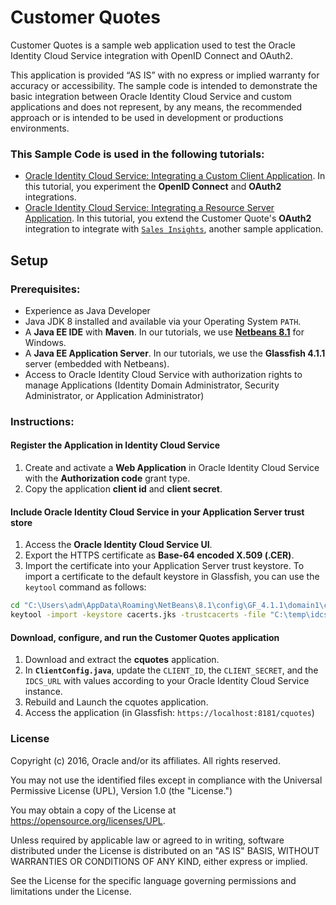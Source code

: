 # Customer Quotes

Customer Quotes is a sample web application used to test the Oracle Identity Cloud Service integration with OpenID Connect and OAuth2.

This application is provided “AS IS” with no express or implied warranty for accuracy or accessibility. The sample code is intended to demonstrate the basic integration between Oracle Identity Cloud Service and custom applications and does not represent, by any means, the recommended approach or is intended to be used in development or productions environments.

### This Sample Code is used in the following tutorials:
- [Oracle Identity Cloud Service: Integrating a Custom Client Application](http://apexapps.oracle.com/pls/apex/f?p=44785:112:0::::P112_CONTENT_ID:13427). In this tutorial, you experiment the **OpenID Connect** and **OAuth2** integrations.
- [Oracle Identity Cloud Service: Integrating a Resource Server Application](http://apexapps.oracle.com/pls/apex/f?p=44785:112:0::::P112_CONTENT_ID:13428). In this tutorial, you extend the Customer Quote's **OAuth2** integration to integrate with [`Sales Insights`](../salesinsight), another sample application.

## <a name="setup"></a> Setup
### Prerequisites:
- Experience as Java Developer
- Java JDK 8 installed and available via your Operating System ``PATH``.
- A **Java EE IDE** with **Maven**. In our tutorials, we use **[Netbeans 8.1](https://netbeans.org/downloads/)** for Windows.
- A **Java EE Application Server**. In our tutorials, we use the **Glassfish 4.1.1** server (embedded with Netbeans).
- Access to Oracle Identity Cloud Service with authorization rights to manage Applications (Identity Domain Administrator, Security Administrator, or Application Administrator)

### Instructions:

#### Register the Application in Identity Cloud Service
 1. Create and activate a **Web Application** in Oracle Identity Cloud Service with the **Authorization code** grant type.
 2. Copy the application **client id** and **client secret**.

#### Include Oracle Identity Cloud Service in your Application Server trust store
 1. Access the **Oracle Identity Cloud Service UI**.
 2. Export the HTTPS certificate as **Base-64 encoded X.509 (.CER)**.
 3. Import the certificate into your Application Server trust keystore. To import a certificate to the default keystore in Glassfish, you can use the `keytool` command as follows:
```bash
cd "C:\Users\adm\AppData\Roaming\NetBeans\8.1\config\GF_4.1.1\domain1\config"
keytool -import -keystore cacerts.jks -trustcacerts -file "C:\temp\idcs.cer" -storepass changeit
```

#### Download, configure, and run the Customer Quotes application
 1. Download and extract the **cquotes** application.
 2. In **`ClientConfig.java`**, update the `CLIENT_ID`, the `CLIENT_SECRET`, and the `IDCS_URL` with values according to your Oracle Identity Cloud Service instance.
 3. Rebuild and Launch the cquotes application.
 4. Access the application (in Glassfish: `https://localhost:8181/cquotes`)

### <a name="license"></a> License

Copyright (c) 2016, Oracle and/or its affiliates. All rights reserved.

You may not use the identified files except in compliance with the
Universal Permissive License (UPL), Version 1.0 (the "License.")

You may obtain a copy of the License at
https://opensource.org/licenses/UPL. 

Unless required by applicable law or agreed to in writing, software
distributed under the License is distributed on an "AS IS" BASIS, WITHOUT
WARRANTIES OR CONDITIONS OF ANY KIND, either express or implied.

See the License for the specific language governing permissions and
limitations under the License.